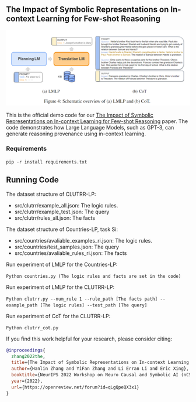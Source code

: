 
## The Impact of Symbolic Representations on In-context Learning for Few-shot Reasoning

<img  src="/assets/lmlp.png" width="550">

This is the official demo code for our [The Impact of Symbolic Representations on In-context Learning for Few-shot Reasoning](https://openreview.net/forum?id=qLgQpeQX3x1) paper. The code demonstrates how Large Language Models, such as GPT-3, can generate reasoning provenance using in-context learning. 
### Requirements
```pip -r install requirements.txt```

## Running Code

The dataset structure of CLUTRR-LP:

- src/clutrr/example_all.json: The logic rules.
- src/clutrr/example_test.json: The query
- src/clutrr/rules_all.json: The facts

The dataset structure of Countries-LP, task Si:

- src/countries/avaliable_examples_ri.json: The logic rules.
- src/countries/test_samples.json: The query
- src/countries/avaliable_rules_ri.json: The facts

Run experiment of LMLP for the Countries-LP:

```Python countries.py (The logic rules and facts are set in the code)```

Run experiment of LMLP for the CLUTRR-LP:

```Python clutrr.py --num_rule 1 --rule_path [The facts path] --example_path [The logic rules] --test_path [The query]```

Run experiment of CoT for the CLUTRR-LP:

```Python clutrr_cot.py```


If you find this work helpful for your research, please consider citing:
```bibtex
@inproceedings{
  zhang2022the,
  title={The Impact of Symbolic Representations on In-context Learning for Few-shot Reasoning},
  author={Hanlin Zhang and YiFan Zhang and Li Erran Li and Eric Xing},
  booktitle={NeurIPS 2022 Workshop on Neuro Causal and Symbolic AI (nCSI)},
  year={2022},
  url={https://openreview.net/forum?id=qLgQpeQX3x1}
}
```